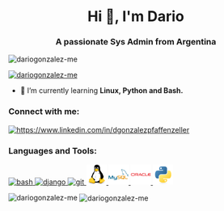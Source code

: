 <h1 align="center">Hi 👋, I'm Dario</h1>
<h3 align="center">A passionate Sys Admin from Argentina</h3>

<p align="left"> <img src="https://komarev.com/ghpvc/?username=dariogonzalez-me&label=Profile%20views&color=0e75b6&style=flat" alt="dariogonzalez-me" /> </p>

<p align="left"> <a href="https://github.com/ryo-ma/github-profile-trophy"><img src="https://github-profile-trophy.vercel.app/?username=dariogonzalez-me" alt="dariogonzalez-me" /></a> </p>

- 🌱 I’m currently learning **Linux, Python and Bash.**

<h3 align="left">Connect with me:</h3>
<p align="left">
<a href="https://linkedin.com/in/https://www.linkedin.com/in/dgonzalezpfaffenzeller" target="blank"><img align="center" src="https://raw.githubusercontent.com/rahuldkjain/github-profile-readme-generator/master/src/images/icons/Social/linked-in-alt.svg" alt="https://www.linkedin.com/in/dgonzalezpfaffenzeller" height="30" width="40" /></a>
</p>

<h3 align="left">Languages and Tools:</h3>
<p align="left"> <a href="https://www.gnu.org/software/bash/" target="_blank" rel="noreferrer"> <img src="https://www.vectorlogo.zone/logos/gnu_bash/gnu_bash-icon.svg" alt="bash" width="40" height="40"/> </a> <a href="https://www.djangoproject.com/" target="_blank" rel="noreferrer"> <img src="https://cdn.worldvectorlogo.com/logos/django.svg" alt="django" width="40" height="40"/> </a> <a href="https://git-scm.com/" target="_blank" rel="noreferrer"> <img src="https://www.vectorlogo.zone/logos/git-scm/git-scm-icon.svg" alt="git" width="40" height="40"/> </a> <a href="https://www.linux.org/" target="_blank" rel="noreferrer"> <img src="https://raw.githubusercontent.com/devicons/devicon/master/icons/linux/linux-original.svg" alt="linux" width="40" height="40"/> </a> <a href="https://www.mysql.com/" target="_blank" rel="noreferrer"> <img src="https://raw.githubusercontent.com/devicons/devicon/master/icons/mysql/mysql-original-wordmark.svg" alt="mysql" width="40" height="40"/> </a> <a href="https://www.oracle.com/" target="_blank" rel="noreferrer"> <img src="https://raw.githubusercontent.com/devicons/devicon/master/icons/oracle/oracle-original.svg" alt="oracle" width="40" height="40"/> </a> <a href="https://www.python.org" target="_blank" rel="noreferrer"> <img src="https://raw.githubusercontent.com/devicons/devicon/master/icons/python/python-original.svg" alt="python" width="40" height="40"/> </a> </p>

<p><img align="left" src="https://github-readme-stats.vercel.app/api/top-langs?username=dariogonzalez-me&show_icons=true&locale=en&layout=compact" alt="dariogonzalez-me" /></p>

<p>&nbsp;<img align="center" src="https://github-readme-stats.vercel.app/api?username=dariogonzalez-me&show_icons=true&locale=en" alt="dariogonzalez-me" /></p>

<!-- <p><img align="center" src="https://github-readme-streak-stats.herokuapp.com/?user=dariogonzalez-me&" alt="dariogonzalez-me" /></p> -->
